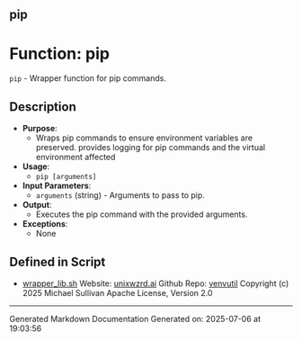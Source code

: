 ## pip
# Function: pip
`pip` - Wrapper function for pip commands.
## Description
- **Purpose**:
  - Wraps pip commands to ensure environment variables are preserved. provides logging
    for pip commands and the virtual environment affected
- **Usage**:
  - `pip [arguments]`
- **Input Parameters**:
  - `arguments` (string) - Arguments to pass to pip.
- **Output**:
  - Executes the pip command with the provided arguments.
- **Exceptions**:
  - None

## Defined in Script

* [wrapper_lib.sh](../wrapper_lib_sh.md)
Website: [unixwzrd.ai](https://unixwzrd.ai)
Github Repo: [venvutil](https://github.com/unixwzrd/venvutil)
Copyright (c) 2025 Michael Sullivan
Apache License, Version 2.0

---

Generated Markdown Documentation
Generated on: 2025-07-06 at 19:03:56
